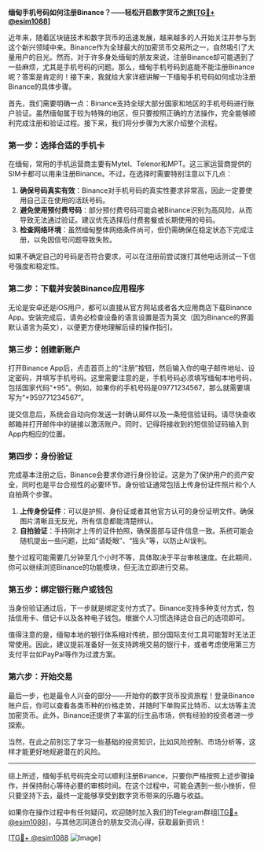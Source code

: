 **缅甸手机号码如何注册Binance？——轻松开启数字货币之旅[[TG💪+ @esim1088](https://t.me/s/esim1088)]**

近年来，随着区块链技术和数字货币的迅速发展，越来越多的人开始关注并参与到这个新兴领域中来。Binance作为全球最大的加密货币交易所之一，自然吸引了大量用户的目光。然而，对于许多身处缅甸的朋友来说，注册Binance却可能遇到了一些麻烦，尤其是手机号码的问题。那么，缅甸手机号码到底能不能注册Binance呢？答案是肯定的！接下来，我就给大家详细讲解一下缅甸手机号码如何成功注册Binance的具体步骤。

首先，我们需要明确一点：Binance支持全球大部分国家和地区的手机号码进行账户验证。虽然缅甸属于较为特殊的地区，但只要按照正确的方法操作，完全能够顺利完成注册和验证过程。接下来，我们将分步骤为大家介绍整个流程。

### **第一步：选择合适的手机卡**
在缅甸，常用的手机运营商主要有Mytel、Telenor和MPT。这三家运营商提供的SIM卡都可以用来注册Binance。不过，在选择时需要特别注意以下几点：

1. **确保号码真实有效**：Binance对手机号码的真实性要求非常高，因此一定要使用自己正在使用的活跃号码。
2. **避免使用预付费号码**：部分预付费号码可能会被Binance识别为高风险，从而导致无法通过验证。建议优先选择后付费套餐或长期使用的号码。
3. **检查网络环境**：虽然缅甸整体网络条件尚可，但仍需确保在稳定状态下完成注册，以免因信号问题导致失败。

如果不确定自己的号码是否符合要求，可以在注册前尝试拨打其他电话测试一下信号强度和稳定性。

### **第二步：下载并安装Binance应用程序**
无论是安卓还是iOS用户，都可以直接从官方网站或者各大应用商店下载Binance App。安装完成后，请务必检查设备的语言设置是否为英文（因为Binance的界面默认语言为英文），以便更方便地理解后续的操作指引。

### **第三步：创建新账户**
打开Binance App后，点击首页上的“注册”按钮，然后输入你的电子邮件地址、设定密码，并填写手机号码。这里需要注意的是，手机号码必须填写缅甸本地号码，包括国家代码“+95”。例如，如果你的手机号码是09771234567，那么就需要填写为“+959771234567”。

提交信息后，系统会自动向你发送一封确认邮件以及一条短信验证码。请尽快查收邮箱并打开邮件中的链接以激活账户。同时，记得将接收到的短信验证码输入到App内相应的位置。

### **第四步：身份验证**
完成基本注册之后，Binance会要求你进行身份验证。这是为了保护用户的资产安全，同时也是平台合规性的必要环节。身份验证通常包括上传身份证件照片和个人自拍两个步骤。

1. **上传身份证件**：可以是护照、身份证或者其他官方认可的身份证明文件。确保图片清晰且无反光，所有信息都能清楚辨认。
2. **自拍验证**：手持刚才上传的证件拍照，确保面部与证件信息一致。系统可能会随机提出一些问题，比如“请眨眼”、“摇头”等，以防止AI误判。

整个过程可能需要几分钟至几个小时不等，具体取决于平台审核速度。在此期间，你可以继续浏览Binance的功能模块，但无法立即进行交易。

### **第五步：绑定银行账户或钱包**
当身份验证通过后，下一步就是绑定支付方式了。Binance支持多种支付方式，包括信用卡、借记卡以及各种电子钱包。根据个人习惯选择适合自己的选项即可。

值得注意的是，缅甸本地的银行体系相对传统，部分国际支付工具可能暂时无法正常使用。因此，建议提前准备好一张支持跨境交易的银行卡，或者考虑使用第三方支付平台如PayPal等作为过渡方案。

### **第六步：开始交易**
最后一步，也是最令人兴奋的部分——开始你的数字货币投资旅程！登录Binance账户后，你可以查看各类币种的价格走势，并随时下单购买比特币、以太坊等主流加密货币。此外，Binance还提供了丰富的衍生品市场，供有经验的投资者进一步探索。

当然，在此之前别忘了学习一些基础的投资知识，比如风险控制、市场分析等，这样才能更好地规避潜在的风险。

---

综上所述，缅甸手机号码完全可以顺利注册Binance，只要你严格按照上述步骤操作，并保持耐心等待必要的审核时间。在这个过程中，可能会遇到一些小挫折，但只要坚持下去，最终一定能够享受到数字货币带来的乐趣与收益。

如果你在操作过程中有任何疑问，欢迎随时加入我们的Telegram群组[[TG💪+ @esim1088](https://t.me/s/esim1088)]，与其他志同道合的朋友交流心得，获取最新资讯！

[[TG💪+ @esim1088](https://t.me/s/esim1088) ![Image](https://i.postimg.cc/4NQfJmqS/Snipaste-2025-05-13-00-14-12.png)]